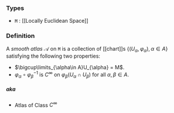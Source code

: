 ### Types
- `M` : [[Locally Euclidean Space]]
### Definition
A *smooth atlas* $\mathscr{A}$ on `M` is a collection of [[chart]]s $\left\lbrace\left(U_{\alpha}, \varphi_{\alpha}\right), \alpha \in A\right\rbrace$ satisfying the following two properties:
- $\bigcup\limits_{\alpha\in A}U_{\alpha} = M$.
- $\varphi_{\alpha} \circ \varphi_{\beta}^{-1}$ is $C^\infty$ on $\varphi_{\beta}\left(U_{\alpha} \cap U_{\beta}\right)$ for all $\alpha, \beta\in A$.
##### aka
- Atlas of Class $C^\infty$